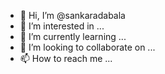 - 👋 Hi, I’m @sankaradabala
- 👀 I’m interested in ...
- 🌱 I’m currently learning ...
- 💞️ I’m looking to collaborate on ...
- 📫 How to reach me ...

<!---
sankaradabala/sankaradabala is a ✨ special ✨ repository because its `README.md` (this file) appears on your GitHub profile.
You can click the Preview link to take a look at your changes.
--->
